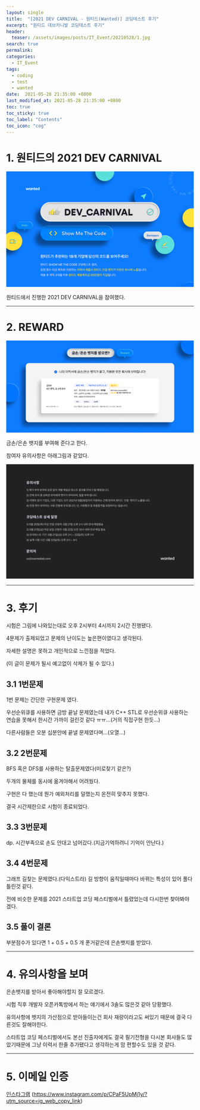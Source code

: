 ```yaml
---
layout: single
title:  "[2021 DEV CARNIVAL - 원티드(Wanted)] 코딩테스트 후기"
excerpt: "원티드 데브카니발 코딩테스트 후기"
header:
  teaser: /assets/images/posts/IT_Event/20210528/1.jpg
search: true
permalink:
categories: 
  - IT_Event
tags:
  - coding
  - test
  - wanted
date:  2021-05-28 21:35:00 +0800
last_modified_at: 2021-05-28 21:35:00 +0800
toc: true
toc_sticky: true
toc_label: "Contents"
toc_icon: "cog"
---
```


# 1. 원티드의 2021 DEV CARNIVAL

![1번그림-메인](../../assets/images/posts/IT_Event/20210528/1.jpg)

원티드에서 진행한 2021 DEV CARNIVAL을 참여했다.

---

# 2. REWARD

![2번그림-reward](../../assets/images/posts/IT_Event/20210528/2.jpg)

금손/은손 뱃지를 부여해 준다고 한다.

참여자 유의사항은 아래그림과 같았다.

![3번그림-주의](../../assets/images/posts/IT_Event/20210528/3.jpg)

---

# 3. 후기

시험은 그림에 나와있는대로 오후 2시부터 4시까지 2시간 진행됐다.

4문제가 출제되었고 문제의 난이도는 높은편이였다고 생각된다.

자세한 설명은 못하고 개인적으로 느낀점을 적었다.

(이 글이 문제가 될시 예고없이 삭제가 될 수 있다.)

## 3.1 1번문제

1번 문제는 간단한 구현문제 였다.

우선순위큐를 사용하면 금방 끝날 문제였는데 내가 C++ STL로 우선순위큐 사용하는 연습을 못해서 한시간 가까이 걸린것 같다 ㅠㅠ...(거의 직접구현 한듯...)

다른사람들은 오분 십분안에 끝낼 문제였다며...(오열...)

## 3.2 2번문제

BFS 혹은 DFS를 사용하는 탈출문제였다(미로찾기 같은?)

두개의 물체를 동시에 옮겨야해서 어려웠다.

구현은 다 했는데 뭔가 예외처리를 덜했는지 온전히 맞추지 못했다.

결국 시간제한으로 시험이 종료되었다.

## 3.3 3번문제

dp. 시간부족으로 손도 안대고 넘어갔다.(지금기억하려니 기억이 안난다.)

## 3.4 4번문제

그래프 길찾는 문제였다.(다익스트라) 길 방향이 움직일때마다 바뀌는 특성이 있어 풀다 틀린것 같다. 

전에 비슷한 문제를 2021 스타트업 코딩 페스티벌에서 틀렸었는데 다시한번 찾아봐야겠다.


## 3.5 풀이 결론

부분점수가 있다면 1 + 0.5 + 0.5 개 푼거같은데 은손뱃지를 받았다.

---

# 4. 유의사항을 보며

은손뱃지를 받아서 좋아해야할지 잘 모르겠다. 

시험 직후 개발자 오픈카톡방에서 하는 얘기에서 3솔도 많은것 같아 당황했다.

유의사항에 뱃지의 가산점으로 받아들이는건 회사 재량이라고도 써있기 때문에 결국 다른것도 잘해야한다.

스타트업 코딩 페스티벌에서도 본선 진출자에게도 결국 필기전형을 다시본 회사들도 많았기때문에 그냥 이력서 한줄 추가됐다고 생각하는게 맘 편할수도 있을 것 같다.

---

# 5. 이메일 인증

[인스타그램](https://www.instagram.com/p/CPaF5UpMj1y/?utm_source=ig_web_copy_link) (https://www.instagram.com/p/CPaF5UpMj1y/?utm_source=ig_web_copy_link)
